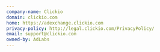 ```yaml
---
company-name: Clickio
domain: clickio.com
home: https://adexchange.clickio.com
privacy-policy: http://legal.clickio.com/PrivacyPolicy/
email: support@clickio.com
owned-by: AdLabs
---
```




